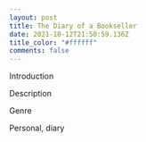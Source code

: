 ```yaml
---
layout: post
title: The Diary of a Bookseller
date: 2021-10-12T21:50:59.136Z
title_color: "#ffffff"
comments: false
---
```

Introduction

Description

Genre

Personal, diary